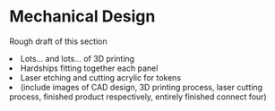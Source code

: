 # Mechanical Design

Rough draft of this section
<li>Lots... and lots... of 3D printing</li>
<li>Hardships fitting together each panel</li>
<li>Laser etching and cutting acrylic for tokens</li>
<li>(include images of CAD design, 3D printing process, laser cutting process, finished product respectively, entirely finished connect four)</li>

